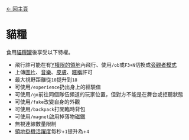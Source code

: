 [← 回主頁](../)
# 貓糧
食用[貓糧罐](../item/canned_cat.md)後享受以下特權。

- 飛行許可能在有[Y權限的領地](../item/land_book.md#y-飛行)內飛行、使用`/ob`或`F3+N`切換成[旁觀者模式](https://minecraft.fandom.com/zh/wiki/旁觀者模式)
- 上傳[圖片](https://discord.com/channels/799977829805981716/1050904585746784258)、[音樂](https://discord.com/channels/799977829805981716/1050912245758050326)、[皮膚](https://discord.com/channels/799977829805981716/1052733588765937694)、[暱稱](https://discord.com/channels/799977829805981716/1052733336138825808)許可
- 最大視野距離從`10`提升到`18`
- 可使用`/experience`扔出身上的經驗值
- 可使用`/go`前往同個隊伍頻道的玩家位置，但對方不能是在舞台或拒聽狀態
- 可使用`/fake`改變自身的外觀
- 可使用`/backpack`打開臨時背包
- 可使用`/magnet`啟用掉落物磁鐵
- 無視連線數量限制
- [領地掛機活躍度](../item/land_book.md#活躍)每秒+`1`提升為+`4`